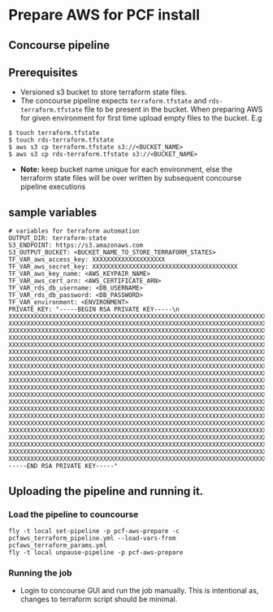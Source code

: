 # Prepare AWS for PCF install
## Concourse pipeline

## Prerequisites

* Versioned s3 bucket to store terraform state files.
 * The concourse pipeline expects `terraform.tfstate` and `rds-terraform.tfstate` file to be present in the bucket. When preparing AWS for given environment for first time upload empty files to the bucket. E.g

 ```
 $ touch terraform.tfstate
 $ touch rds-terraform.tfstate
 $ aws s3 cp terraform.tfstate s3://<BUCKET_NAME>
 $ aws s3 cp rds-terraform.tfstate s3://<BUCKET_NAME>
 ```

 * **Note:** keep bucket name unique for each environment, else the terraform state files will be over written by subsequent concourse pipeline executions


## sample variables

```
# variables for terraform automation
OUTPUT_DIR: terraform-state
S3_ENDPOINT: https://s3.amazonaws.com
S3_OUTPUT_BUCKET: <BUCKET_NAME_TO_STORE_TERRAFORM_STATES>
TF_VAR_aws_access_key: XXXXXXXXXXXXXXXXXXXX
TF_VAR_aws_secret_key: XXXXXXXXXXXXXXXXXXXXXXXXXXXXXXXXXXXXXXXX
TF_VAR_aws_key_name: <AWS_KEYPAIR_NAME>
TF_VAR_aws_cert_arn: <AWS_CERTIFICATE_ARN>
TF_VAR_rds_db_username: <DB_USERNAME>
TF_VAR_rds_db_password: <DB_PASSWORD>
TF_VAR_environment: <ENVIRONMENT>
PRIVATE_KEY: "-----BEGIN RSA PRIVATE KEY-----\n
XXXXXXXXXXXXXXXXXXXXXXXXXXXXXXXXXXXXXXXXXXXXXXXXXXXXXXXXXXXXXXXXXXXXXXXXXXXX
XXXXXXXXXXXXXXXXXXXXXXXXXXXXXXXXXXXXXXXXXXXXXXXXXXXXXXXXXXXXXXXXXXXXXXXXXXXX
XXXXXXXXXXXXXXXXXXXXXXXXXXXXXXXXXXXXXXXXXXXXXXXXXXXXXXXXXXXXXXXXXXXXXXXXXXXX
XXXXXXXXXXXXXXXXXXXXXXXXXXXXXXXXXXXXXXXXXXXXXXXXXXXXXXXXXXXXXXXXXXXXXXXXXXXX
XXXXXXXXXXXXXXXXXXXXXXXXXXXXXXXXXXXXXXXXXXXXXXXXXXXXXXXXXXXXXXXXXXXXXXXXXXXX
XXXXXXXXXXXXXXXXXXXXXXXXXXXXXXXXXXXXXXXXXXXXXXXXXXXXXXXXXXXXXXXXXXXXXXXXXXXX
XXXXXXXXXXXXXXXXXXXXXXXXXXXXXXXXXXXXXXXXXXXXXXXXXXXXXXXXXXXXXXXXXXXXXXXXXXXX
XXXXXXXXXXXXXXXXXXXXXXXXXXXXXXXXXXXXXXXXXXXXXXXXXXXXXXXXXXXXXXXXXXXXXXXXXXXX
XXXXXXXXXXXXXXXXXXXXXXXXXXXXXXXXXXXXXXXXXXXXXXXXXXXXXXXXXXXXXXXXXXXXXXXXXXXX
XXXXXXXXXXXXXXXXXXXXXXXXXXXXXXXXXXXXXXXXXXXXXXXXXXXXXXXXXXXXXXXXXXXXXXXXXXXX
XXXXXXXXXXXXXXXXXXXXXXXXXXXXXXXXXXXXXXXXXXXXXXXXXXXXXXXXXXXXXXXXXXXXXXXXXXXX
XXXXXXXXXXXXXXXXXXXXXXXXXXXXXXXXXXXXXXXXXXXXXXXXXXXXXXXXXXXXXXXXXXXXXXXXXXXX
XXXXXXXXXXXXXXXXXXXXXXXXXXXXXXXXXXXXXXXXXXXXXXXXXXXXXXXXXXXXXXXXXXXXXXXXXXXX
XXXXXXXXXXXXXXXXXXXXXXXXXXXXXXXXXXXXXXXXXXXXXXXXXXXXXXXXXXXXXXXXXXXXXXXXXXXX
XXXXXXXXXXXXXXXXXXXXXXXXXXXXXXXXXXXXXXXXXXXXXXXXXXXXXXXXXXXXXXXXXXXXXXXXXXXX
XXXXXXXXXXXXXXXXXXXXXXXXXXXXXXXXXXXXXXXXXXXXXXXXXXXXXXXXXXXXXXXXXXXXXXXXXXXX
XXXXXXXXXXXXXXXXXXXXXXXXXXXXXXXXXXXXXXXXXXXXXXXXXXXXXXXXXXXXXXXXXXXXXXXXXXXX
XXXXXXXXXXXXXXXXXXXXXXXXXXXXXXXXXXXXXXXXXXXXXXXXXXXXXXXXXXXXXXXXXXXXXXXXXXXX
XXXXXXXXXXXXXXXXXXXXXXXXXXXXXXXXXXXXXXXXXXXXXXXXXXXXXXXXXXXXXXXXXXXXXXXXXXXX
XXXXXXXXXXXXXXXXXXXXXXXXXXXXXXXXXXXXXXXXXXXXXXXXXXXXXXXXXXXXXXXXXXXXXXXXXXXX
XXXXXXXXXXXXXXXXXXXXXXXXXXXXXXXXXXXXXXXXXXXXXXXXXXXXXXXXXXXXXXXXXXXXXXXXXXXX
-----END RSA PRIVATE KEY-----"
```
## Uploading the pipeline and running it.
### Load the pipeline to councourse
```
fly -t local set-pipeline -p pcf-aws-prepare -c pcfaws_terraform_pipeline.yml --load-vars-from pcfaws_terraform_params.yml
fly -t local unpause-pipeline -p pcf-aws-prepare
```
### Running the job
* Login to concourse GUI and run the job manually. This is intentional as, changes to terraform script should be minimal.  
